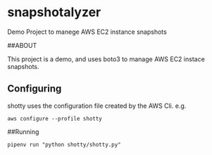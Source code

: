 # snapshotalyzer
Demo Project to manege AWS EC2 instance snapshots 

##ABOUT 

This project is a demo, and uses boto3 to manage AWS EC2 instace snapshots.

## Configuring 

shotty uses the configuration file created by the AWS Cli. e.g.

`aws configure --profile shotty`

##Running 

`pipenv run "python shotty/shotty.py"`
